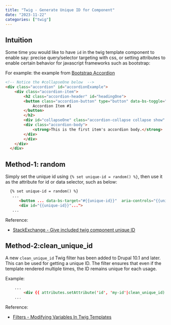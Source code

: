 ```yaml
---
title: "Twig - Generate Unique ID for Component"
date: "2023-11-22"
categories: ["twig"]
---
```


## Intuition

Some time you would like to have `id` in the twig template component to enable say: precise query/selector targeting with css, or setting attributes to enable certain behavior for javascript frameworks such as bootstrap:


For example: the example from [Bootstrap Accordion](https://getbootstrap.com/docs/5.0/components/accordion/)
```html
<!-- Notice the #collapseOne below  -->
<div class="accordion" id="accordionExample">
    <div class="accordion-item">
        <h2 class="accordion-header" id="headingOne">
        <button class="accordion-button" type="button" data-bs-toggle="collapse" data-bs-target="#collapseOne" aria-expanded="true" aria-controls="collapseOne">
            Accordion Item #1
        </button>
        </h2>
        <div id="collapseOne" class="accordion-collapse collapse show" aria-labelledby="headingOne" data-bs-parent="#accordionExample">
        <div class="accordion-body">
            <strong>This is the first item's accordion body.</strong>
        </div>
        </div>
    </div>
  </div>
  ```

  ## Method-1: random

  Simply set the unique id using  `{% set unique-id = random() %}`, then use it as the attribute for id or data selector, such as below:
  ```html
    {% set unique-id = random() %}
     ...
        <button ... data-bs-target="#{{unique-id}}"  aria-controls="{{unique-id}}">Accordion Item #1</button>
        <div id="{{unique-id}}"...">
     ...
  ```

  Reference:
  - [StackExchange - Give included twig component unique ID](https://craftcms.stackexchange.com/questions/29628/give-included-twig-component-unique-id)


## Method-2:clean_unique_id

A new `clean_unique_id` Twig filter has been added to Drupal 10.1 and later. This can be used for getting a unique ID. The filter ensures that even if the template rendered multiple times, the ID remains unique for each usage.

Example:
```html
    ...
        <div {{ attributes.setAttribute('id', 'my-id'|clean_unique_id) }}></div>
    ...
```

Reference:
- [Filters - Modifying Variables In Twig Templates](https://www.drupal.org/docs/develop/theming-drupal/twig-in-drupal/filters-modifying-variables-in-twig-templates#clean_unique_id)

